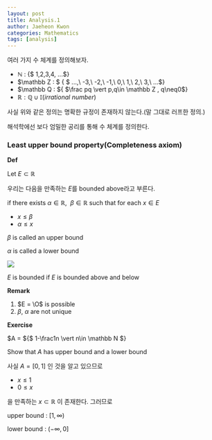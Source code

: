 ```yaml
---
layout: post
title: Analysis.1
author: Jaeheon Kwon
categories: Mathematics
tags: [analysis]
---
```




여러 가지 수 체계를 정의해보자.

- $\mathbb N$ : {$ 1,2,3,4, ...$}​
- $\mathbb Z : $ { $ ...,\ -3,\ -2,\ -1,\ 0,\ 1,\ 2,\ 3,\ ...$}
- $\mathbb Q : ${ $\frac pq \vert p,q\in \mathbb Z , q\neq0$}
- $\mathbb R : \mathbb Q\cup \mathbb I(irrational\ number)$



사실 위와 같은 정의는 명확한 규정이 존재하지 않는다.(말 그대로 러프한 정의.)

해석학에선 보다 엄밀한 공리를 통해 수 체계를 정의한다.



### Least upper bound property(Completeness axiom)

**Def**

Let $E \subset \mathbb R$

우리는 다음을 만족하는 $E$를 bounded above라고 부른다.

if there exists $\alpha \in \mathbb R,\ \  \beta \in \mathbb R$ such that for each $x\in E$ 

- $x\leq \beta$
- $\alpha \leq x$

$\beta$ is called an upper bound

$\alpha$ is called a lower bound



<img src = "https://py-tonic.github.io/images/analysis/x2at4.png">

$E$ is bounded if $E$ is bounded above and below



**Remark**

1. $E = \O$ is possible
2. $\beta,\ \alpha$ are not unique



**Exercise** 

$A = ${$ 1-\frac1n \vert n\in \mathbb N $}

Show that $A$ has upper bound and a lower bound

사실 $A =[0,1]$ 인 것을 알고 있으므로 

- $x\leq 1$
- $0 \leq x$

을 만족하는 $x\subset \mathbb R$ 이 존재한다. 그러므로 

upper bound : $[1,\infty)$

lower bound : $(-\infty,0]$





